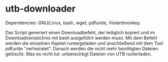 # utb-downloader
Dependencies: GNU/Linux, bash, wget, pdfunite, Violentmonkey.

Das Script generiert einen Downloadbefehl, der lediglich kopiert und im Downloadverzeichnis mit bash ausgeführt werden muss. Mit dem Befehl werden die einzelnen Kapitel runtergeladen und anschließend mit dem Tool pdfunite "verheiratet". Danach werden die nicht mehr benötigten Dateien gelöscht.
Was es nicht tut: unberechtigt Dateien von UTB runterladen. 

